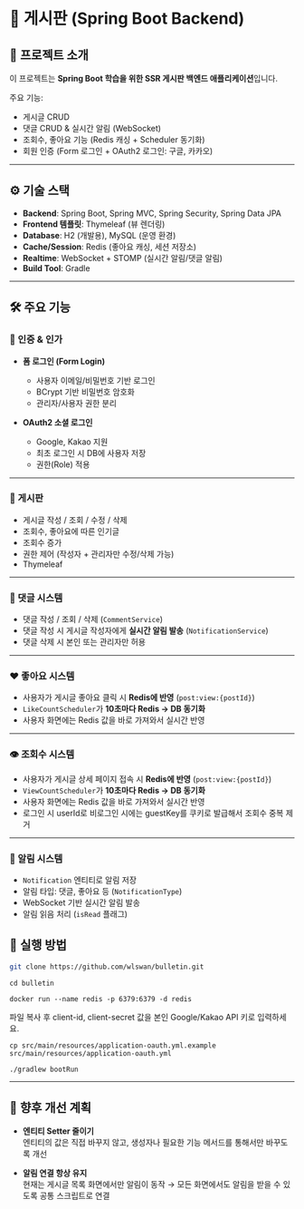 # 📌 게시판 (Spring Boot Backend)

## 📖 프로젝트 소개
이 프로젝트는 **Spring Boot 학습을 위한 SSR 게시판 백엔드 애플리케이션**입니다.

주요 기능:
- 게시글 CRUD
- 댓글 CRUD & 실시간 알림 (WebSocket)
- 조회수, 좋아요 기능 (Redis 캐싱 + Scheduler 동기화)
- 회원 인증 (Form 로그인 + OAuth2 로그인: 구글, 카카오)

---

## ⚙️ 기술 스택
- **Backend**: Spring Boot, Spring MVC, Spring Security, Spring Data JPA
- **Frontend 템플릿**: Thymeleaf (뷰 렌더링)
- **Database**: H2 (개발용), MySQL (운영 환경)
- **Cache/Session**: Redis (좋아요 캐싱, 세션 저장소)
- **Realtime**: WebSocket + STOMP (실시간 알림/댓글 알림)
- **Build Tool**: Gradle

---

## 🛠 주요 기능

### 🔑 인증 & 인가
- **폼 로그인 (Form Login)**
    - 사용자 이메일/비밀번호 기반 로그인 
    - BCrypt 기반 비밀번호 암호화
    - 관리자/사용자 권한 분리

- **OAuth2 소셜 로그인**
    - Google, Kakao 지원 
    - 최초 로그인 시 DB에 사용자 저장
    - 권한(Role) 적용

---

### 📄 게시판
- 게시글 작성 / 조회 / 수정 / 삭제
- 조회수, 좋아요에 따른 인기글
- 조회수 증가
- 권한 제어 (작성자 + 관리자만 수정/삭제 가능)
- Thymeleaf 

---

### 💬 댓글 시스템
- 댓글 작성 / 조회 / 삭제 (`CommentService`)
- 댓글 작성 시 게시글 작성자에게 **실시간 알림 발송** (`NotificationService`)
- 댓글 삭제 시 본인 또는 관리자만 허용

---

### ❤️ 좋아요 시스템
- 사용자가 게시글 좋아요 클릭 시 **Redis에 반영** (`post:view:{postId}`)
- `LikeCountScheduler`가 **10초마다 Redis → DB 동기화**
- 사용자 화면에는 Redis 값을 바로 가져와서 실시간 반영


---
### 👁 조회수 시스템
- 사용자가 게시글 상세 페이지 접속 시 **Redis에 반영** (`post:view:{postId}`)
- `ViewCountScheduler`가 **10초마다 Redis → DB 동기화**
- 사용자 화면에는 Redis 값을 바로 가져와서 실시간 반영
- 로그인 시 userId로 비로그인 시에는 guestKey를 쿠키로 발급해서 조회수 중복 제거


---

### 🔔 알림 시스템
- `Notification` 엔티티로 알림 저장
- 알림 타입: 댓글, 좋아요 등 (`NotificationType`)
- WebSocket 기반 실시간 알림 발송
- 알림 읽음 처리 (`isRead` 플래그)
## 🚀 실행 방법

```bash
git clone https://github.com/wlswan/bulletin.git
```

```
cd bulletin
```
```
docker run --name redis -p 6379:6379 -d redis
```

파일 복사 후 client-id, client-secret 값을 본인 Google/Kakao API 키로 입력하세요.
``` 
cp src/main/resources/application-oauth.yml.example src/main/resources/application-oauth.yml
```
```
./gradlew bootRun
```





---
## 📌 향후 개선 계획
- **엔티티 Setter 줄이기**  
  엔티티의 값은 직접 바꾸지 않고, 생성자나 필요한 기능 메서드를 통해서만 바꾸도록 개선

- **알림 연결 항상 유지**  
  현재는 게시글 목록 화면에서만 알림이 동작 → 모든 화면에서도 알림을 받을 수 있도록 공통 스크립트로 연결


